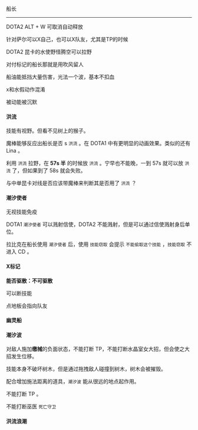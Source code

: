 船长

---

DOTA2	ALT + W	可取消自动释放

针对萨尔可以X自己，也可以X队友，尤其是TP的时候

DOTA2 昆卡的水使野怪腾空可以拉野

对付标记的船长那就是用吹风留人

船油能抵挡大量伤害，光法一个波，基本不扣血



x和水假动作混淆

被动能被沉默

#### 洪流

技能有视野。但看不见树上的猴子。

魔棒能够反应出船长是否 s `洪流` 。在 DOTA1 中有更明显的动画效果。类似的还有 Lina 。

利用 `洪流` 拉野，在 **57s 半** 的时候放 `洪流` 。宁早也不能晚，一到 57s 就可以放 `洪流` 了，但如果到了 58s 就会失败。

与中单昆卡对线是否应该带魔棒来判断其是否用了 `洪流` ？



#### 潮汐使者

无视技能免疫

DOTA1 `潮汐使者` 可以溅射信使，DOTA2 不能溅射，但是可以通过信使溅射身后单位。

拉比克在船长使用 `潮汐使者` 后，使用 `技能窃取` 会提示 `不能偷取这个技能` ，`技能窃取` 不进入 CD 。



#### X标记

**能否驱散：不可驱散**

可以断技能

点地板会指向队友

#### 幽灵船



#### 潮汐波

对敌人施加**缴械**的负面状态，不能打断 TP，不能打断水晶室女大招，但会使之大招发生位移。

技能本身不破坏树木，但是通过拖拽敌人碰撞到树木，树木会被摧毁。

配合增加施法距离的道具，`潮汐波` 能从很远的地点起作用。

不能打断 TP 。

不能打断巫医 `死亡守卫` 

#### 洪流浪潮